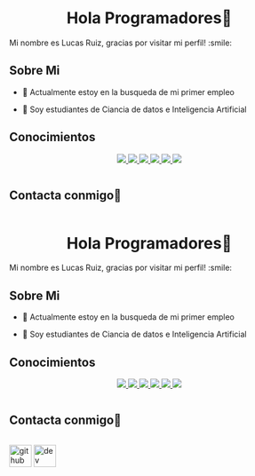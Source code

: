 <h1 align="center">Hola Programadores👋</h1>

<div size='20px'> Mi nombre es Lucas Ruiz, gracias por visitar mi perfil! :smile: 
</div>

<h2> Sobre Mi </h2>

- 🔭 Actualmente estoy en la busqueda de mi primer empleo
  
- 🌱 Soy estudiantes de Ciancia de datos e Inteligencia Artificial

<h2> Conocimientos </h2>

<p align="center">
  <a href="https://skillicons.dev">
    <img src="https://skillicons.dev/icons?i=python" />
    <img src="https://skillicons.dev/icons?i=mysql" />
    <img src="https://skillicons.dev/icons?i=sqlite" />
    <img src="https://skillicons.dev/icons?i=flutter" />
    <img src="https://skillicons.dev/icons?i=pytorch" />
    <img src="https://skillicons.dev/icons?i=tensorflow," />
  </a>
</p>

<h2 style="display: inline-block">Contacta conmigo🤝</h2>

<h1 align="center">Hola Programadores👋</h1>

<div size='20px'> Mi nombre es Lucas Ruiz, gracias por visitar mi perfil! :smile: 
</div>

<h2> Sobre Mi </h2>

- 🔭 Actualmente estoy en la busqueda de mi primer empleo
  
- 🌱 Soy estudiantes de Ciancia de datos e Inteligencia Artificial

<h2> Conocimientos </h2>

<p align="center">
  <a href="https://skillicons.dev">
    <img src="https://skillicons.dev/icons?i=python" />
    <img src="https://skillicons.dev/icons?i=mysql" />
    <img src="https://skillicons.dev/icons?i=sqlite" />
    <img src="https://skillicons.dev/icons?i=flutter" />
    <img src="https://skillicons.dev/icons?i=pytorch" />
    <img src="https://skillicons.dev/icons?i=tensorflow," />
  </a>
</p>

<h2 style="display: inline-block">Contacta conmigo🤝</h2>

[<img src='https://raw.githubusercontent.com/rahulbanerjee26/githubAboutMeGenerator/main/icons/linked-in-alt.svg' alt='github' height='40'>](www.linkedin.com/in/lucas-ruiz497)  [<img src='https://skillicons.dev/icons?i=gmail' alt='dev' height='40'>](lucasruiz048@gmail.com)
